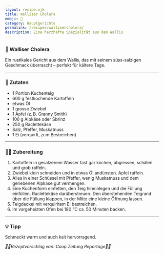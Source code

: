 ```yaml
---
layout: recipe.njk
title: Walliser Cholera
emoji: 🥧
category: Hauptgerichte
permalink: /recipes/wallisercholera/
description: Eine herzhafte Spezialität aus dem Wallis
---
```


### 🥧 Walliser Cholera

Ein rustikales Gericht aus dem Wallis, das mit seinem süss-salzigen Geschmack überrascht – perfekt für kältere Tage.

---

### 🛒 Zutaten

- 1 Portion Kuchenteig
- 600 g festkochende Kartoffeln
- etwas Öl
- 1 grosse Zwiebel
- 1 Apfel (z. B. Granny Smith)
- 100 g Alpkäse oder Sbrinz
- 250 g Raclettekäse
- Salz, Pfeffer, Muskatnuss
- 1 Ei (verquirlt, zum Bestreichen)

---

### 👩‍🍳 Zubereitung

1. Kartoffeln in gesalzenem Wasser fast gar kochen, abgiessen, schälen und grob raffeln.
2. Zwiebel klein schneiden und in etwas Öl andünsten. Apfel raffeln.
3. Alles in einer Schüssel mit Pfeffer, wenig Muskatnuss und dem geriebenen Alpkäse gut vermengen.
4. Eine Kuchenform einfetten, den Teig hineinlegen und die Füllung einfüllen. Raclettekäse darüberstreuen. Den überstehenden Teigrand über die Füllung klappen, in der Mitte eine kleine Öffnung lassen.
5. Teigdeckel mit verquirltem Ei bestreichen.
6. Im vorgeheizten Ofen bei 180 °C ca. 50 Minuten backen.

---

### 💡 Tipp

Schmeckt warm und auch kalt hervorragend.



_👩‍🍳Rezeptvorschlag von: Coop Zeitung Reportage👩‍🍳_